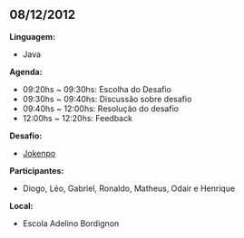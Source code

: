 <h2>08/12/2012</h2>

<b>Linguagem:</b> 
<ul>
  <li>Java</li>
</ul>
<b>Agenda:</b>
<ul>
  <li>09:20hs ~ 09:30hs: Escolha do Desafio</li>
  <li>09:30hs ~ 09:40hs: Discussão sobre desafio</li>
  <li>09:40hs ~ 12:00hs: Resolução do desafio</li>
  <li>12:00hs ~ 12:20hs: Feedback</li>
</ul>
<b>Desafio:</b> 
<ul>
  <li><a href="http://dojopuzzles.com/problemas/exibe/jokenpo/" target="_new">Jokenpo</a></li>
</ul>
<b>Participantes:</b> 
<ul>
  <li>Diogo, Léo, Gabriel, Ronaldo, Matheus, Odair e Henrique</li>
</ul>
<b>Local:</b> 
<ul>
  <li>Escola Adelino Bordignon</li>
</ul>